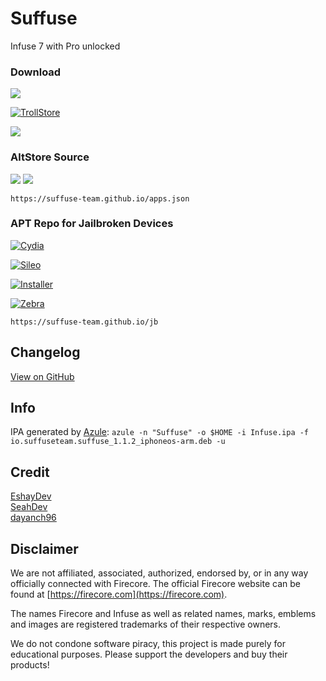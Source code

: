 # Suffuse
Infuse 7 with Pro unlocked

### Download
<a href="altstore://install?URL=https://github.com/Suffuse-Team/suffuse-team.github.io/releases/latest/download/Suffuse.ipa"><img src="https://img.shields.io/badge/Latest-Install%20with%20AltStore-blue?style=for-the-badge&color=388F90"></a>

[![TrollStore](https://img.shields.io/badge/Latest-Install%20with%20TrollStore-blue?style=for-the-badge&color=0079eb)](apple-magnifier://install?url=https://github.com/Suffuse-Team/suffuse-team.github.io/releases/latest/download/Suffuse.ipa)

<a href="https://github.com/Suffuse-Team/suffuse-team.github.io/releases/latest/download/Suffuse.ipa"><img src="https://img.shields.io/badge/Latest-Download%20ipa-blue?style=for-the-badge&color=ff8000"></a>

### AltStore Source
<a href="altstore://source?URL=https://suffuse-team.github.io/apps.json"><img src="https://img.shields.io/badge/AltStore-Add%20source-blue?style=for-the-badge&color=388F90"></a>
<a href="https://altsource.by.lao.sb/browse/?source=https://suffuse-team.github.io/apps.json"><img src="https://img.shields.io/badge/AltSource-browse%20source-blue?style=for-the-badge&color=388F90"></a>

`https://suffuse-team.github.io/apps.json`

### APT Repo for Jailbroken Devices
[![Cydia](https://img.shields.io/badge/Cydia-Add%20Repo-blue?style=for-the-badge&color=a1653d)](cydia://url/https://cydia.saurik.com/api/share#?source=https://suffuse-team.github.io/jb)

[![Sileo](https://img.shields.io/badge/Sileo-Add%20Repo-blue?style=for-the-badge&color=2ed9d6)](sileo://source/https://suffuse-team.github.io/jb)

[![Installer](https://img.shields.io/badge/Installer-Add%20Repo-blue?style=for-the-badge&color=0e9aeb)](installer://add/repo=https://suffuse-team.github.io/jb)

[![Zebra](https://img.shields.io/badge/Zebra-Add%20Repo-blue?style=for-the-badge&color=363636)](zbra://sources/add/https://suffuse-team.github.io/jb)

`https://suffuse-team.github.io/jb`
## Changelog
[View on GitHub](https://github.com/Suffuse-Team/suffuse-team.github.io/releases/latest)

## Info
IPA generated by [Azule](https://github.com/Al4ise/Azule): `azule -n "Suffuse" -o $HOME -i Infuse.ipa -f io.suffuseteam.suffuse_1.1.2_iphoneos-arm.deb -u`

## Credit
[EshayDev](https://github.com/EshayDev)<br/>
[SeahDev](https://github.com/SeahDev)<br/>
[dayanch96](https://github.com/dayanch96)<br/>

## Disclaimer
We are not affiliated, associated, authorized, endorsed by, or in any way officially connected with Firecore. The official Firecore website can be found at [https://firecore.com](https://firecore.com).

The names Firecore and Infuse as well as related names, marks, emblems and images are registered trademarks of their respective owners.

We do not condone software piracy, this project is made purely for educational purposes. Please support the developers and buy their products!
